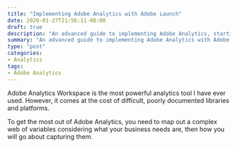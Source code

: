 ```yaml
---
title: "Implementing Adobe Analytics with Adobe Launch"
date: 2020-01-27T21:56:11-08:00
draft: true
description: "An advanced guide to implementing Adobe Analytics, starting with an SDR (solution design reference) template and ending with Adobe Launch publication."
summary: "An advanced guide to implementing Adobe Analytics with Adobe Launch using data elements, _satellite, and custom events."
type: "post"
categories:
- Analytics
tags:
- Adobe Analytics
---
```


Adobe Analytics Workspace is the most powerful analytics tool I have ever used. However, it comes at the cost of difficult, poorly documented libraries and platforms.

To get the most out of Adobe Analytics, you need to map out a complex web of variables considering what your business needs are, then how you will go about capturing them.


